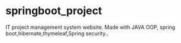 # springboot_project
IT project management system website. 
Made with JAVA OOP, spring boot,hibernate,thymeleaf,Spring security..
